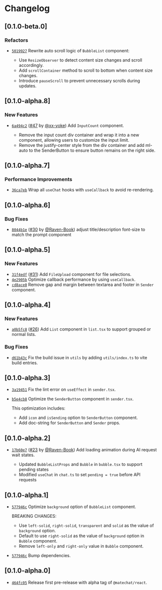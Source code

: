 <!-- markdownlint-disable -->

# Changelog

## \[0.1.0-beta.0]

### Refactors

- [`5019927`](https://github.com/DevCloudFE/matechat-react/commit/501992755827669d76b63a8e88837f71db186e4a) Rewrite auto scroll logic of `BubbleList` component:

  - Use `ResizeObserver` to detect content size changes and scroll accordingly.
  - Add `scrollContainer` method to scroll to bottom when content size changes.
  - Introduce `pauseScroll` to prevent unnecessary scrolls during updates.

## \[0.1.0-alpha.8]

### New Features

- [`6a494c2`](https://github.com/DevCloudFE/matechat-react/commit/6a494c2e4e4c117c404e42e362e4b9a3535aa62e) ([#47](https://github.com/DevCloudFE/matechat-react/pull/47) by [@xx-yoke](https://github.com/DevCloudFE/matechat-react/../../xx-yoke)) Add `InputCount` component.

  - Remove the input count div container and wrap it into a new component, allowing users to customize the input limit.
  - Remove the justify-center style from the div container and add ml-auto to the SenderButton to ensure button remains on the right side.

## \[0.1.0-alpha.7]

### Performance Improvements

- [`36ca7eb`](https://github.com/DevCloudFE/matechat-react/commit/36ca7eb9900a9e484a1b083f881e6d49e431e24a) Wrap all `useChat` hooks with `useCallback` to avoid re-rendering.

## \[0.1.0-alpha.6]

### Bug Fixes

- [`8044b1e`](https://github.com/DevCloudFE/matechat-react/commit/8044b1eed9defb6f195cf715bd8c2321ad41be1d) ([#30](https://github.com/DevCloudFE/matechat-react/pull/30) by [@Raven-Book](https://github.com/DevCloudFE/matechat-react/../../Raven-Book)) adjust title/description font-size to match the prompt component

## \[0.1.0-alpha.5]

### New Features

- [`31f4edf`](https://github.com/DevCloudFE/matechat-react/commit/31f4edf5b24d7488ad3049e40eeca081593f9939) ([#31](https://github.com/DevCloudFE/matechat-react/pull/31)) Add `FileUpload` component for file selections.
- [`4e2905b`](https://github.com/DevCloudFE/matechat-react/commit/4e2905b6e8a06e0496205f347c11732f6c18af7e) Optimize callback performance by using `useCallback`.
- [`cd8ace0`](https://github.com/DevCloudFE/matechat-react/commit/cd8ace015d070290798369768125581429c0bf49) Remove gap and margin between textarea and footer in `Sender` component.

## \[0.1.0-alpha.4]

### New Features

- [`a0b5fc8`](https://github.com/DevCloudFE/matechat-react/commit/a0b5fc8d720460ca7c6df562fbcbe3ada26805b3) ([#26](https://github.com/DevCloudFE/matechat-react/pull/26)) Add `List` component in `list.tsx` to support grouped or normal lists.

### Bug Fixes

- [`d61b43c`](https://github.com/DevCloudFE/matechat-react/commit/d61b43c178c4f6340b944b12017ff8b57ba2476d) Fix the build issue in `utils` by adding `utils/index.ts` to vite build entries.

## \[0.1.0-alpha.3]

- [`3a19451`](https://github.com/DevCloudFE/matechat-react/commit/3a19451365a39174e32a18a25685286914c48e9f) Fix the lint error on `useEffect` in `sender.tsx`.
- [`b5e4cb8`](https://github.com/DevCloudFE/matechat-react/commit/b5e4cb86ffb618ff147ca8b1133db6eb4748f5a2) Optimize the `SenderButton` component in `sender.tsx`.

  This optimization includes:

  - Add `icon` and `isSending` option to `SenderButton` component.
  - Add doc-string for `SenderButton` and `Sender` props.

## \[0.1.0-alpha.2]

- [`17b60e7`](https://github.com/DevCloudFE/matechat-react/commit/17b60e7a0db056e37fe2e34dabbda4a2c15af972) ([#23](https://github.com/DevCloudFE/matechat-react/pull/23) by [@Raven-Book](https://github.com/DevCloudFE/matechat-react/../../Raven-Book)) Add loading animation during AI request wait states.

  - Updated `BubbleListProps` and `Bubble` in `bubble.tsx` to support pending states
  - Modified `useChat` in `chat.ts` to set `pending = true` before API requests

## \[0.1.0-alpha.1]

- [`577946c`](https://github.com/DevCloudFE/matechat-react/commit/577946c3300207688c7b9927739b49536e1438a5) Optimize `background` option of `BubbleList` component.

  BREAKING CHANGES:

  - Use `left-solid`, `right-solid`, `transparent` and `solid` as the value of `background` option.
  - Default to use `right-solid` as the value of `background` option in `Bubble` component.
  - Remove `left-only` and `right-only` value in `Bubble` component.

- [`577946c`](https://github.com/DevCloudFE/matechat-react/commit/577946c3300207688c7b9927739b49536e1438a5) Bump dependencies.

## \[0.1.0-alpha.0]

- [`464fc05`](https://github.com/DevCloudFE/matechat-react/commit/464fc054724779bebe8afefa5aa37f22253bfe03) Release first pre-release with alpha tag of `@matechat/react`.
